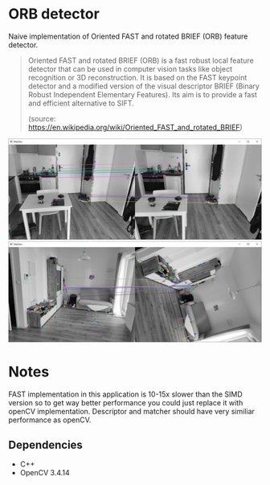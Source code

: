 # ORB detector

Naive implementation of Oriented FAST and rotated BRIEF (ORB) feature detector.

>Oriented FAST and rotated BRIEF (ORB) is a fast robust local feature detector that can be used in computer vision tasks like object recognition or 3D reconstruction. It is based on the FAST keypoint detector and a modified version of the visual descriptor BRIEF (Binary Robust Independent Elementary Features). Its aim is to provide a fast and efficient alternative to SIFT.
>
>(source: https://en.wikipedia.org/wiki/Oriented_FAST_and_rotated_BRIEF)

![Matches](https://github.com/tomgasper/orb-detector/blob/main/examples/match_0.jpg?raw=true)
![Rotated image matches](https://github.com/tomgasper/orb-detector/blob/main/examples/match_1.jpg?raw=true)

# Notes
FAST implementation in this application is 10-15x slower than the SIMD version so to get way better performance you could just replace it with openCV implementation. Descriptor and matcher should have very similiar performance as openCV.

## Dependencies

* C++  
* OpenCV 3.4.14